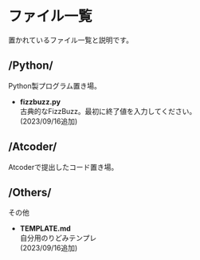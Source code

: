 # ファイル一覧
置かれているファイル一覧と説明です。  

## /Python/
Python製プログラム置き場。  

- **fizzbuzz.py**  
古典的なFizzBuzz。最初に終了値を入力してください。  
(2023/09/16追加)

## /Atcoder/
Atcoderで提出したコード置き場。  

## /Others/
その他  

- **TEMPLATE.md**  
自分用のりどみテンプレ  
(2023/09/16追加)
